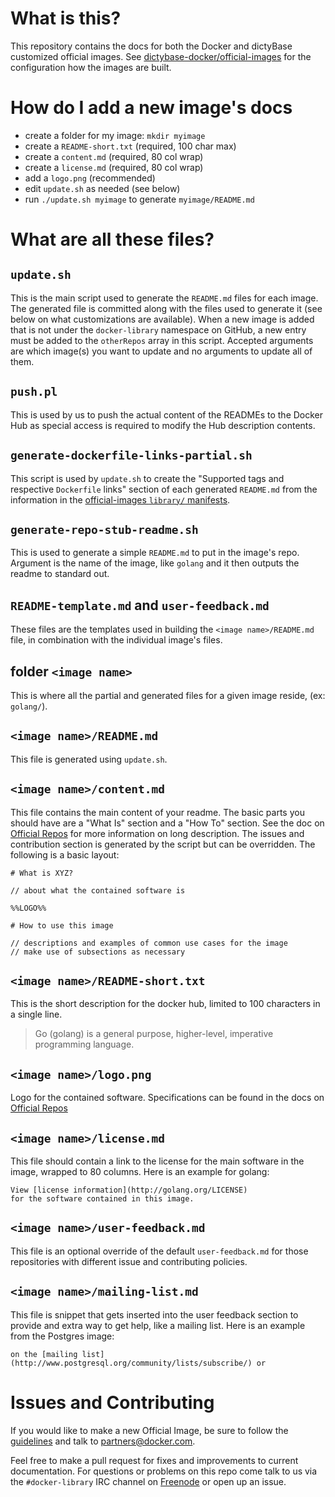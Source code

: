 # What is this?

This repository contains the docs for both the Docker and dictyBase customized official images.  See
[dictybase-docker/official-images](https://github.com/dictybase-docker/official-images)
for the configuration how the images are built.  

# How do I add a new image's docs

- create a folder for my image: `mkdir myimage`
- create a `README-short.txt` (required, 100 char max)
- create a `content.md` (required, 80 col wrap)
- create a `license.md` (required, 80 col wrap)
- add a `logo.png` (recommended)
- edit `update.sh` as needed (see below)
- run `./update.sh myimage` to generate `myimage/README.md`

# What are all these files?

## `update.sh`

This is the main script used to generate the `README.md` files for each image.
The generated file is committed along with the files used to generate it (see
below on what customizations are available).  When a new image is added that is
not under the `docker-library` namespace on GitHub, a new entry must be added to
the `otherRepos` array in this script.  Accepted arguments are which image(s)
you want to update and no arguments to update all of them.

## `push.pl`

This is used by us to push the actual content of the READMEs to the Docker Hub
as special access is required to modify the Hub description contents.

## `generate-dockerfile-links-partial.sh`

This script is used by `update.sh` to create the "Supported tags and respective
`Dockerfile` links" section of each generated `README.md` from the information
in the [official-images `library/`
manifests](https://github.com/docker-library/official-images/tree/master/library).

## `generate-repo-stub-readme.sh`

This is used to generate a simple `README.md` to put in the image's repo.
Argument is the name of the image, like `golang` and it then outputs the readme
to standard out.

## `README-template.md` and `user-feedback.md`

These files are the templates used in building the `<image name>/README.md`
file, in combination with the individual image's files.

## folder `<image name>`

This is where all the partial and generated files for a given image reside, (ex:
`golang/`).

## `<image name>/README.md`

This file is generated using `update.sh`.

## `<image name>/content.md`

This file contains the main content of your readme.  The basic parts you should
have are a "What Is" section and a "How To" section.   See the doc on [Official
Repos](https://docs.docker.com/docker-hub/official_repos/#a-long-description)
for more information on long description.  The issues and contribution section
is generated by the script but can be overridden.  The following is a basic
layout:

    # What is XYZ?
    
    // about what the contained software is
    
    %%LOGO%%
    
    # How to use this image
    
    // descriptions and examples of common use cases for the image
    // make use of subsections as necessary

## `<image name>/README-short.txt`

This is the short description for the docker hub, limited to 100 characters in a
single line.

> Go (golang) is a general purpose, higher-level, imperative programming language.

## `<image name>/logo.png`

Logo for the contained software.  Specifications can be found in the docs on
[Official Repos](https://docs.docker.com/docker-hub/official_repos/#a-logo)

## `<image name>/license.md`

This file should contain a link to the license for the main software in the
image, wrapped to 80 columns.  Here is an example for golang:

    View [license information](http://golang.org/LICENSE)
    for the software contained in this image.

## `<image name>/user-feedback.md`

This file is an optional override of the default `user-feedback.md` for those
repositories with different issue and contributing policies.

## `<image name>/mailing-list.md`

This file is snippet that gets inserted into the user feedback section to
provide and extra way to get help, like a mailing list.  Here is an example from
the Postgres image:

    on the [mailing list](http://www.postgresql.org/community/lists/subscribe/) or

# Issues and Contributing

If you would like to make a new Official Image, be sure to follow the
[guidelines](https://docs.docker.com/docker-hub/official_repos/) and talk to
partners@docker.com.

Feel free to make a pull request for fixes and improvements to current
documentation.  For questions or problems on this repo come talk to us via the
`#docker-library` IRC channel on [Freenode](https://freenode.net) or open up an
issue.
